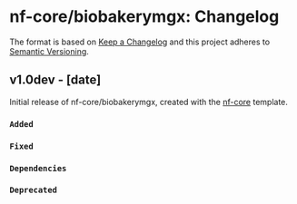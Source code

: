 # nf-core/biobakerymgx: Changelog

The format is based on [Keep a Changelog](https://keepachangelog.com/en/1.0.0/)
and this project adheres to [Semantic Versioning](https://semver.org/spec/v2.0.0.html).

## v1.0dev - [date]

Initial release of nf-core/biobakerymgx, created with the [nf-core](https://nf-co.re/) template.

### `Added`

### `Fixed`

### `Dependencies`

### `Deprecated`
